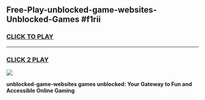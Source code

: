 
## Free-Play-unblocked-game-websites-Unblocked-Games #f1rii
<h3>
<a href="https://news.freeplayer.one?title=unblocked-game-websites&ref=8M">CLICK TO PLAY</a></h3>
<hr>

<h3>
<a href="https://news.freeplayer.one?title=unblocked-game-websites&ref=8M">CLICK 2 PLAY</a>
  
</h3>

<a href="https://news.freeplayer.one?title=unblocked-game-websites&ref=8M"><img src="https://clearcache.store/games.png"></a>


**unblocked-game-websites games unblocked: Your Gateway to Fun and Accessible Online Gaming**
